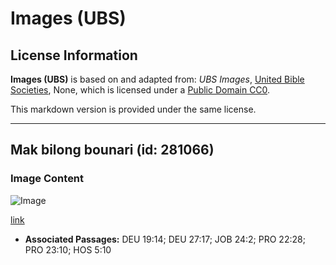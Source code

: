 # Images (UBS)

## License Information

**Images (UBS)** is based on and adapted from: _UBS Images_, [United Bible Societies](https://unitedbiblesocieties.org/), None, which is licensed under a [Public Domain CC0](https://creativecommons.org/public-domain/cc0/).

This markdown version is provided under the same license.



--------------------------------

## Mak bilong bounari (id: 281066)

### Image Content

![Image](https://cdn.aquifer.bible/aquifer-content/resources/Media/WEB-0416_boundary_marker.jpg)

[link](https://cdn.aquifer.bible/aquifer-content/resources/Media/WEB-0416_boundary_marker.jpg)

* **Associated Passages:** DEU 19:14; DEU 27:17; JOB 24:2; PRO 22:28; PRO 23:10; HOS 5:10


